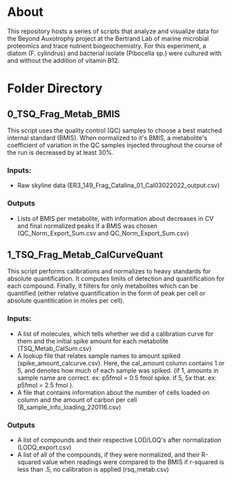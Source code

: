 # About

This repository hosts a series of scripts that analyze and visualize data for the Beyond Auxotrophy project at the Bertrand Lab of marine microbial proteomics and trace nutrient biogeochemistry. For this experiment, a diatom (F. cylindrus) and bacterial isolate (Pibocella sp.) were cultured with and without the addition of vitamin B12.

# Folder Directory

## 0_TSQ_Frag_Metab_BMIS

This script uses the quality control (QC) samples to choose a best matched internal standard (BMIS). When normalized to it's BMIS, a metabolite's coefficient of variation in the QC samples injected throughout the course of the run is decreased by at least 30%.

### Inputs:

-   Raw skyline data (ER3_149_Frag_Catalina_01_Cal03022022_output.csv)

### Outputs

-   Lists of BMIS per metabolite, with information about decreases in CV and final normalized peaks if a BMIS was chosen (QC_Norm_Export_Sum.csv and QC_Norm_Export_Sum.csv)

## 1_TSQ_Frag_Metab_CalCurveQuant

This script performs calibrations and normalizes to heavy standards for absolute quantification. It computes limits of detection and quantification for each compound. Finally, it filters for only metabolites which can be quantified (either relative quantification in the form of peak per cell or absolute quantitication in moles per cell).

### Inputs:

-   A list of molecules, which tells whether we did a calibration curve for them and the initial spike amount for each metabolite (TSQ_Metab_CalSum.csv)
-   A lookup file that relates sample names to amount spiked (spike_amount_calcurve.csv). Here, the cal_amount column contains 1 or 5, and denotes how much of each sample was spiked. (if 1, amounts in sample name are correct. ex: p5fmol = 0.5 fmol spike. if 5, 5x that. ex: p5fmol = 2.5 fmol ).
-   A file that contains information about the number of cells loaded on column and the amount of carbon per cell (B_sample_info_loading_220116.csv)

### Outputs

-   A list of compounds and their respective LOD/LOQ's after normalization (LODQ_export.csv)
-   A list of all of the compounds, if they were normalized, and their R-squared value when readings were compared to the BMIS if r-squared is less than .5, no calibration is applied (rsq_metab.csv)
